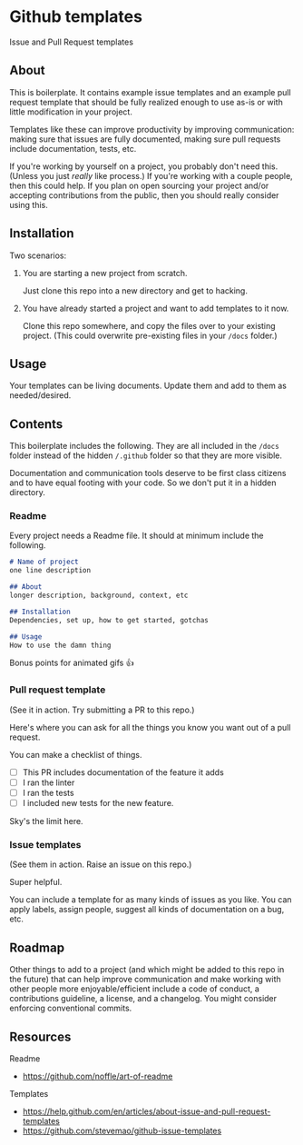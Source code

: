 # Github templates

Issue and Pull Request templates

## About

This is boilerplate. It contains example issue templates and an example pull request template that should be fully realized enough to use as-is or with little modification in your project.

Templates like these can improve productivity by improving communication: making sure that issues are fully documented, making sure pull requests include documentation, tests, etc.

If you're working by yourself on a project, you probably don't need this. (Unless you just *really* like process.) If you're working with a couple people, then this could help. If you plan on open sourcing your project and/or accepting contributions from the public, then you should really consider using this.

## Installation

Two scenarios:

1. You are starting a new project from scratch.

	Just clone this repo into a new directory and get to hacking.

2. You have already started a project and want to add templates to it now.

	Clone this repo somewhere, and copy the files over to your existing project. (This could overwrite pre-existing files in your `/docs` folder.)

## Usage

Your templates can be living documents. Update them and add to them as needed/desired.

## Contents

This boilerplate includes the following. They are all included in the `/docs` folder instead of the hidden `/.github` folder so that they are more visible.

Documentation and communication tools deserve to be first class citizens and to have equal footing with your code. So we don't put it in a hidden directory.

### Readme

Every project needs a Readme file. It should at minimum include the following.

```markdown
# Name of project
one line description

## About
longer description, background, context, etc

## Installation
Dependencies, set up, how to get started, gotchas

## Usage
How to use the damn thing
```

Bonus points for animated gifs 👍

### Pull request template

(See it in action. Try submitting a PR to this repo.)

Here's where you can ask for all the things you know you want out of a pull request.

You can make a checklist of things.

- [ ] This PR includes documentation of the feature it adds
- [ ] I ran the linter
- [ ] I ran the tests
- [ ] I included new tests for the new feature.

Sky's the limit here.

### Issue templates

(See them in action. Raise an issue on this repo.)

Super helpful.

You can include a template for as many kinds of issues as you like. You can apply labels, assign people, suggest all kinds of documentation on a bug, etc.

## Roadmap

Other things to add to a project (and which might be added to this repo in the future) that can help improve communication and make working with other people more enjoyable/efficient include a code of conduct, a contributions guideline, a license, and a changelog. You might consider enforcing conventional commits.

## Resources

Readme
- https://github.com/noffle/art-of-readme

Templates
- https://help.github.com/en/articles/about-issue-and-pull-request-templates
- https://github.com/stevemao/github-issue-templates
